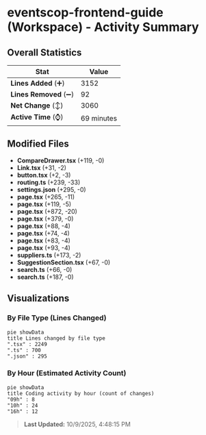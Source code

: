 # eventscop-frontend-guide (Workspace) - Activity Summary 

## Overall Statistics

| Stat                   | Value                                                             |
| ---------------------- | ----------------------------------------------------------------- |
| **Lines Added** (➕)   | 3152                                          |
| **Lines Removed** (➖) | 92                                        |
| **Net Change** (↕)    | 3060                |
| **Active Time** (⌚)   | 69 minutes |


## Modified Files
- **CompareDrawer.tsx** (+119, -0)
- **Link.tsx** (+31, -2)
- **button.tsx** (+2, -3)
- **routing.ts** (+239, -33)
- **settings.json** (+295, -0)
- **page.tsx** (+265, -11)
- **page.tsx** (+119, -5)
- **page.tsx** (+872, -20)
- **page.tsx** (+379, -0)
- **page.tsx** (+88, -4)
- **page.tsx** (+74, -4)
- **page.tsx** (+83, -4)
- **page.tsx** (+93, -4)
- **suppliers.ts** (+173, -2)
- **SuggestionSection.tsx** (+67, -0)
- **search.ts** (+66, -0)
- **search.ts** (+187, -0)

## Visualizations

### By File Type (Lines Changed)

```mermaid
pie showData
title Lines changed by file type
".tsx" : 2249
".ts" : 700
".json" : 295
```

### By Hour (Estimated Activity Count)

```mermaid
pie showData
title Coding activity by hour (count of changes)
"09h" : 8
"10h" : 24
"16h" : 12
```


> **Last Updated:** 10/9/2025, 4:48:15 PM